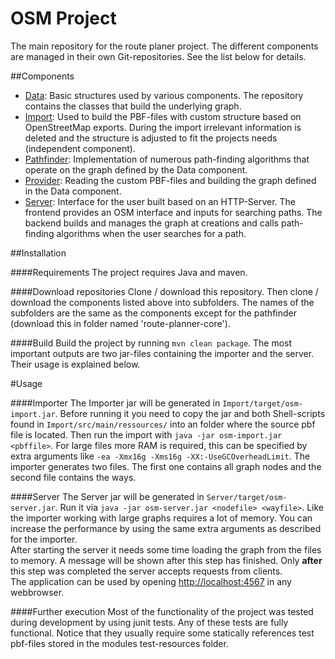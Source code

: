 # OSM Project

The main repository for the route planer project. The different components are managed in their own Git-repositories. See the list below for details.

##Components
- [Data](https://github.com/HSNR-OSM-2018/Data): Basic structures used by various components. The repository contains the classes that build the underlying graph.
- [Import](https://github.com/HSNR-OSM-2018/Import): Used to build the PBF-files with custom structure based on OpenStreetMap exports. During the import irrelevant information is deleted and the structure is adjusted to fit the projects needs (independent component).
- [Pathfinder](https://github.com/HSNR-OSM-2018/route-planner-core): Implementation of numerous path-finding algorithms that operate on the graph defined by the Data component.
- [Provider](https://github.com/HSNR-OSM-2018/Provider): Reading the custom PBF-files and building the graph defined in the Data component.
- [Server](https://github.com/HSNR-OSM-2018/Server): Interface for the user built based on an HTTP-Server. The frontend provides an OSM interface and inputs for searching paths. The backend builds and manages the graph at creations and calls path-finding algorithms when the user searches for a path.

##Installation

####Requirements
The project requires Java and maven.

####Download repositories
Clone / download this repository. Then clone / download the components listed above into subfolders. The names of the subfolders are the same as the components except for the pathfinder (download this in folder named 'route-planner-core').

####Build
Build the project by running `mvn clean package`. The most important outputs are two jar-files containing the importer and the server. Their usage is explained below.

#Usage

####Importer
The Importer jar will be generated in `Import/target/osm-import.jar`. Before running it you need to copy the jar and both Shell-scripts found in `Import/src/main/ressources/` into an folder where the source pbf file is located.
Then run the import with `java -jar osm-import.jar <pbffile>`. For large files more RAM is required, this can be specified by extra arguments like `-ea -Xmx16g -Xms16g -XX:-UseGCOverheadLimit`.
The importer generates two files. The first one contains all graph nodes and the second file contains the ways.

####Server
The Server jar will be generated in  `Server/target/osm-server.jar`. Run it via `java -jar osm-server.jar <nodefile> <wayfile>`. Like the importer working with large graphs requires a lot of memory. You can increase the performance by using the same extra arguments as described for the importer.  
After starting the server it needs some time loading the graph from the files to memory. A message will be shown after this step has finished. Only **after** this step was completed the server accepts requests from clients.  
The application can be used by opening [http://localhost:4567](http://localhost:4567) in any webbrowser.

####Further execution
Most of the functionality of the project was tested during development by using junit tests. Any of these tests are fully functional. Notice that they usually require some statically references test pbf-files stored in the modules test-resources folder. 